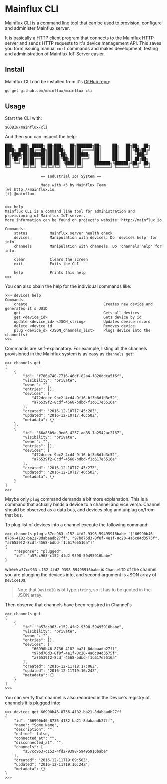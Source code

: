 # Mainflux CLI
Mainflux CLI is a command line tool that can be used to provision, configure and administer Mainflux server.

It is basically a HTTP client program that connects to the Mainflux HTTP server and sends
HTTP requests to it's device management API. This saves you form issuing manual `curl` commands
and makes development, testing and administration of Mainflux IoT Server easier.

## Install
Mainflux CLI can be installed from it's [GitHub repo](https://github.com/mainflux/mainflux-cli):
```bash
go get github.com/mainflux/mainflux-cli
```

## Usage
Start the CLI with:
```
$GOBIN/mainflux-cli
```

And then you can inspect the help:

```
███╗   ███╗ █████╗ ██╗███╗   ██╗███████╗██╗     ██╗   ██╗██╗  ██╗
████╗ ████║██╔══██╗██║████╗  ██║██╔════╝██║     ██║   ██║╚██╗██╔╝
██╔████╔██║███████║██║██╔██╗ ██║█████╗  ██║     ██║   ██║ ╚███╔╝ 
██║╚██╔╝██║██╔══██║██║██║╚██╗██║██╔══╝  ██║     ██║   ██║ ██╔██╗ 
██║ ╚═╝ ██║██║  ██║██║██║ ╚████║██║     ███████╗╚██████╔╝██╔╝ ██╗
╚═╝     ╚═╝╚═╝  ╚═╝╚═╝╚═╝  ╚═══╝╚═╝     ╚══════╝ ╚═════╝ ╚═╝  ╚═╝

                == Industrial IoT System ==
       
                Made with <3 by Mainflux Team
[w] http://mainflux.io
[t] @mainflux


>>> help
Mainflux CLI is a command line tool for administration and provisioning of Mainflux IoT server.
More information can be found on project's website: http://mainflux.io

Commands:
	status          Mainflux server health check
	devices         Manipulation with devices. Do 'devices help' for info.
	channels        Manipulation with channels. Do 'channels help' for info.
	
	clear           Clears the screen
	exit            Exits the CLI
	
	help            Prints this help
>>>  
```

You can also obain the help for the individual commands like:
```
>>> devices help
Commands:
	create                                  Creates new device and generates it's UUID
	get                                     Gets all devices
	get <device_id>                         Gets device by id
	update <device_id> <JSON_string>        Updates device record
	delete <device_id                       Removes device
	plug <device_d> <JSON_channels_list>    Plugs device into the channel(s)
>>>
```

Commands are self-explanatory. For example, listing all the
channels provisioned in the Mainflux system is as easy as `channels get`:
```
>>> channels get
[
    {
        "id": "f786a740-7716-46df-82a4-f820ddca5f6f",
        "visibility": "private",
        "owner": "",
        "entries": [],
        "devices": [
            "472dceec-9bc2-4cd4-9f16-bf3b8d1d3c52",
            "a76539f2-8cdf-4568-bdbd-f1c617e5516a"
        ],
        "created": "2016-12-10T17:45:28Z",
        "updated": "2016-12-10T17:46:50Z",
        "metadata": {}
    },
    {
        "id": "66a83b9a-9ed6-4257-ad85-7a2542ac2167",
        "visibility": "private",
        "owner": "",
        "entries": [],
        "devices": [
            "472dceec-9bc2-4cd4-9f16-bf3b8d1d3c52",
            "a76539f2-8cdf-4568-bdbd-f1c617e5516a"
        ],
        "created": "2016-12-10T17:45:27Z",
        "updated": "2016-12-10T17:46:50Z",
        "metadata": {}
    }
]
>>>
```

Maybe only `plug` command demands a bit more explanation.
This is a command that actually binds a device to a channel and vice versa.
Channel should be observed as a data bus, and devices plug and unplug on/from that bus.

To plug list of devices into a channel execute the following command:
```
>>> channels plug a57cc963-c152-4fd2-9398-59495916babe '["66990b46-8736-4182-ba21-8dabaadb27ff", "97bd76d3-8f8f-4e1f-8c20-4a6c84d3575f", "a76539f2-8cdf-4568-bdbd-f1c617e5516a"]'
{
    "response": "plugged",
    "id": "a57cc963-c152-4fd2-9398-59495916babe"
}
```

where `a57cc963-c152-4fd2-9398-59495916babe` is `ChannelID` of the channel you are plugging the devices into, and second argument is JSON array of `DeviceID`s.

> Note that	`DeviceID` is of type `string`, so it has to be quoted in the JSON array.

Then observe that channels have been registred in Channel's
```
>>> channels get
[
    {
        "id": "a57cc963-c152-4fd2-9398-59495916babe",
        "visibility": "private",
        "owner": "",
        "entries": [],
        "devices": [
            "66990b46-8736-4182-ba21-8dabaadb27ff",
            "97bd76d3-8f8f-4e1f-8c20-4a6c84d3575f",
            "a76539f2-8cdf-4568-bdbd-f1c617e5516a"
        ],
        "created": "2016-12-11T18:17:06Z",
        "updated": "2016-12-11T19:16:24Z",
        "metadata": {}
    }
]
>>>
```

You can verify that channel is also recorded in the Device's registry of channels it is plugged into:
```
>>> devices get 66990b46-8736-4182-ba21-8dabaadb27ff
{
    "id": "66990b46-8736-4182-ba21-8dabaadb27ff",
    "name": "Some Name",
    "description": "",
    "online": false,
    "connected_at": "",
    "disconnected_at": "",
    "channels": [
        "a57cc963-c152-4fd2-9398-59495916babe"
    ],
    "created": "2016-12-11T19:09:50Z",
    "updated": "2016-12-11T19:16:24Z",
    "metadata": {}
}
>>>  
```


